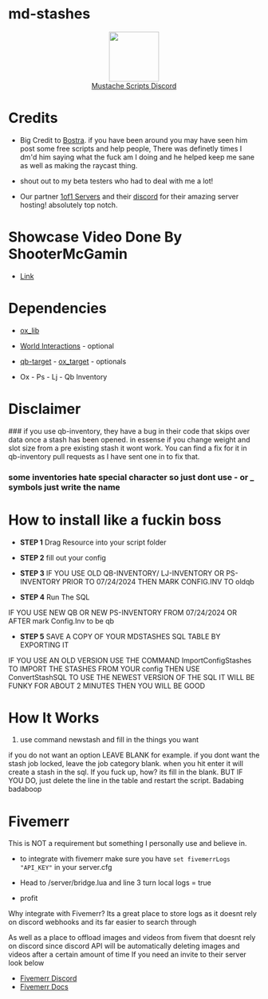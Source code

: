 <h1>md-stashes</h1>
<div align="center">
  <a href="https://discord.gg/sAMzrB4DDx">
    <img align="center" src="https://cdn.discordapp.com/attachments/1164709522691076120/1185676859363557457/Discord_logo.svg.png?ex=65907aa0&is=657e05a0&hm=dd2a8924c3a3d84507747ab2bac036e5fc219c697e084c9aa13ba468ff725bde&" width="100">
  </a><br>
  <a href="https://discord.gg/sAMzrB4DDx">Mustache Scripts Discord</a><br>
</div>

<h1>Credits</h1>

- Big Credit to [Bostra](https://discord.gg/5ncbwMNq). if you have been around you may have seen him post some free scripts and help people, There was definetly times I dm'd him saying what the fuck am I doing and he helped keep me sane as well as making the raycast thing.

- shout out to my beta testers who had to deal with me a lot!

- Our partner [1of1 Servers]( https://1of1servers.com/) and their [discord](https://discord.gg/1of1servers) for their amazing server hosting! absolutely top notch.

<h1>Showcase Video Done By ShooterMcGamin</h1>

- [Link](https://www.youtube.com/watch?v=N0zdbZ3CM9Y)

<h1>Dependencies</h1>


- [ox_lib](https://github.com/overextended/ox_lib/releases)

- [World Interactions](https://github.com/darktrovx/interact) - optional

- [qb-target](https://github.com/qbcore-framework/qb-target)  - [ox_target](https://github.com/overextended/ox_target) - optionals

- Ox - Ps - Lj - Qb Inventory

<h1> Disclaimer </h1>
### if you use qb-inventory, they have a bug in their code that skips over data once a stash has been opened. in essense if you change weight and slot size from a pre existing stash it wont work. 
You can find a fix for it in qb-inventory pull requests as I have sent one in to fix that. 

### some inventories hate special character so just dont use - or _ symbols just write the name

<h1>How to install like a fuckin boss</h1>

- **STEP 1**
Drag Resource into your script folder

- **STEP 2** 
fill out your config

- **STEP 3**
IF YOU USE OLD QB-INVENTORY/ LJ-INVENTORY OR PS-INVENTORY PRIOR TO 07/24/2024 THEN MARK CONFIG.INV TO oldqb

- **STEP 4**
Run The SQL


IF YOU USE NEW QB OR NEW PS-INVENTORY FROM 07/24/2024 OR AFTER  mark Config.Inv to be qb
- **STEP 5**
SAVE A COPY OF YOUR MDSTASHES SQL TABLE BY EXPORTING IT

IF YOU USE AN OLD VERSION USE THE COMMAND ImportConfigStashes TO IMPORT THE STASHES FROM YOUR config
THEN USE ConvertStashSQL TO USE THE NEWEST VERSION OF THE SQL IT WILL BE FUNKY FOR ABOUT 2 MINUTES THEN YOU WILL BE GOOD

<h1>How It Works</h1>

1) use command newstash and fill in the things you want


if you do not want an option LEAVE BLANK
for example. if you dont want the stash job locked, leave the job category blank.
when you hit enter it will create a stash in the sql. If you fuck up, how? its fill in the blank. BUT IF YOU DO, just delete the line in the table and restart the script. Badabing badaboop

<h1>Fivemerr</h1>
This is NOT a requirement but something I personally use and believe in.


- to integrate with fivemerr make sure you have  ```set fivemerrLogs "API_KEY"```   in your server.cfg
   
- Head to /server/bridge.lua and line 3 turn local logs = true
  
- profit

Why integrate with Fivemerr? Its a great place to store logs as it doesnt rely on discord webhooks and its far easier to search through

As well as a place to offload images and videos from fivem that doesnt rely on discord since discord API will be automatically deleting images and videos after a certain amount of time If you need an invite to their server look below
- [Fivemerr Discord](https://discord.com/invite/fivemerr)
- [Fivemerr Docs](https://docs.fivemerr.com/)
